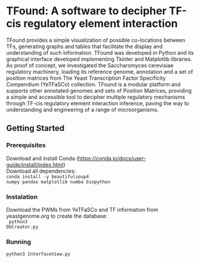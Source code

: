 # TFound: A software to decipher TF-cis regulatory element interaction
TFound provides a simple visualization of possible co-locations between TFs, generating graphs and tables that facilitate the display and understanding of such information. TFound was developed in Python and its graphical interface developed implementing Tkinter and Matplotlib libraries. As proof of concept, we investigated the Saccharomyces cerevisiae regulatory machinery, loading its reference genome, annotation and a set of position matrices from The Yeast Transcription Factor Specificity Compendium (YeTFaSCo) collection. TFound is a modular platform and supports other annotated genomes and sets of Position Matrices, providing a simple and accessible tool to decipher multiple regulatory mechanisms through TF-cis regulatory element interaction inference, paving the way to understanding and engineering of a range of microorganisms.

## Getting Started

### Prerequisites
Download and install Conda (https://conda.io/docs/user-guide/install/index.html)<br>
Download all dependencies:<br>
<code>conda install -y beautifulsoup4 numpy pandas matplotlib numba biopython</code>

### Instalation
Download the PWMs from YeTFaSCo and TF information from yeastgenome.org to create the database:<br>
<code> python3 DbCreator.py</code>

### Running
<code>python3 InterfaceView.py</code>
